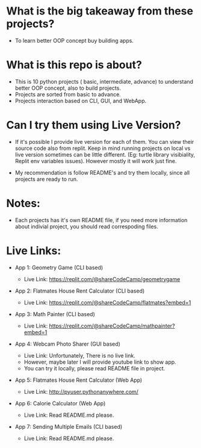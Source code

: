 # What is the big takeaway from these projects?

- To learn better OOP concept buy building apps.

# What is this repo is about?

- This is 10 python projects ( basic, intermediate, advance) to understand better OOP concept, also to build projects.
- Projects are sorted from basic to advance.
- Projects interaction based on CLI, GUI, and WebApp.

# Can I try them using Live Version?

- If it's possible I provide live version for each of them. You can view their source code also from replit. Keep in mind running projects on local vs live version sometimes can be little different. (Eg: turtle library visibiality, Replit env variables issues). However mostly it will work just fine.

- My recommendation is follow README's and try them locally, since all projects are ready to run.

# Notes:

- Each projects has it's own README file, if you need more information about indivial project, you should read correspoding files.

# Live Links:

- App 1: Geometry Game (CLI based)

  - Live Link: https://replit.com/@shareCodeCamp/geometrygame

- App 2: Flatmates House Rent Calculator (CLI based)

  - Live Link: https://replit.com/@shareCodeCamp/flatmates?embed=1

- App 3: Math Painter (CLI based)

  - Live Link: https://replit.com/@shareCodeCamp/mathpainter?embed=1

- App 4: Webcam Photo Sharer (GUI based)

  - Live Link: Unfortunately, There is no live link.
  - However, maybe later I will provide youtube link to show app.
  - You can try it locally, please read README file in project.

- App 5: Flatmates House Rent Calculator (Web App)

  - Live Link: http://pyuser.pythonanywhere.com/

- App 6: Calorie Calculator (Web App)

  - Live Link: Read README.md please.

- App 7: Sending Multiple Emails (CLI based)

  - Live Link: Read README.md please.

